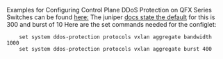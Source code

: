 Examples for Configuring Control Plane DDoS Protection on QFX Series Switches can be found [here:](https://www.juniper.net/documentation/us/en/software/junos/security-services/topics/example/ddos-example-qfx-series.html)
The juniper [docs state the default](https://www.juniper.net/documentation/us/en/software/junos/security-services/topics/ref/statement/protocols-edit-ddos-qfx-series.html) for this is 300 and burst of 10 
Here are the set commands needed for the configlet:
``` 
    set system ddos-protection protocols vxlan aggregate bandwidth 1000 
    set system ddos-protection protocols vxlan aggregate burst 400

